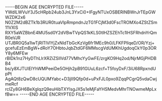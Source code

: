 -----BEGIN AGE ENCRYPTED FILE-----
YWdlLWVuY3J5cHRpb24ub3JnL3YxCi0+IFgyNTUxOSBERlNBWnJrTEpGWWZDK2x6
N0Z2M2dBZTk1b3RUR0tuaVlpRmpndnJzTG1FCjM3d0FscTROMXo4ZStZSm11VXlS
RXY5aWZBbnE4MU5sd0Y2dVBwTVpQS1kKLS0tIHZSZEhTc1lHSFRhdnYrQmR0eVJR
UTJBR0Q5a1lwTjRITlVlYjZxNldTbGcKzVg6fr1MEc9h0/LFKFPllqeD/OR/Yzj+
gcefuEzEmBgW+dRoY7OHbtoJqbZtdGF6MMscgVdUMKhUgdoqCkY0p3ORY8y6MFEw
rBlDk1nz7HyDThLlrXRZiZSIIVd77VMhcYyGwFE/zrgKO9Hq2od/NjrMGjPHDBB4
bs/y8XJTUlEIYhWMPeeiDe5OHjh2pB91GUuL6zcf+T5foyDxF/3iU68RpxndUpPt
AgAQt8zQwD8cUQUMYabc+D3jII9Qfp0d+uPxFJL0pxo9ZqqPCgrQ5vdaCwjmeRcf
rcIZy8GH6BeXgIqzQ9euHibTXYlsgJX5s1eMjFaYHSMedvMhrTNOwmeMpLxfBw==
-----END AGE ENCRYPTED FILE-----
